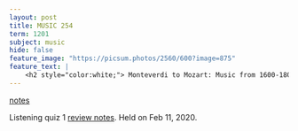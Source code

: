 ```yaml
---
layout: post
title: MUSIC 254
term: 1201
subject: music
hide: false
feature_image: "https://picsum.photos/2560/600?image=875"
feature_text: |
    <h2 style="color:white;"> Monteverdi to Mozart: Music from 1600-1800 </h2>
---
```


[notes](/markdown/1201/music254/)

Listening quiz 1 [review notes](/pdfs/1201/music254_q1.pdf). Held on Feb 11, 2020.